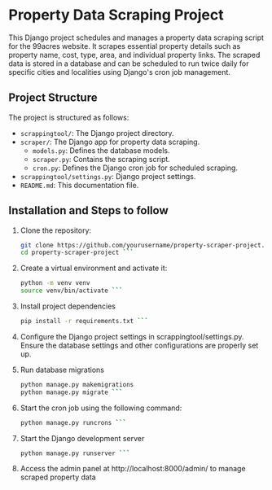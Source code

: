 # Property Data Scraping Project

This Django project schedules and manages a property data scraping script for the 99acres website. It scrapes essential property details such as property name, cost, type, area, and individual property links. The scraped data is stored in a database and can be scheduled to run twice daily for specific cities and localities using Django's cron job management.

## Project Structure

The project is structured as follows:

- `scrappingtool/`: The Django project directory.
- `scraper/`: The Django app for property data scraping.
  - `models.py`: Defines the database models.
  - `scraper.py`: Contains the scraping script.
  - `cron.py`: Defines the Django cron job for scheduled scraping.
- `scrappingtool/settings.py`: Django project settings.
- `README.md`: This documentation file.

## Installation and Steps to follow

1. Clone the repository:

   ```bash
   git clone https://github.com/yourusername/property-scraper-project.git
   cd property-scraper-project ```

2. Create a virtual environment and activate it:

   ```bash
   python -m venv venv
   source venv/bin/activate ```

3. Install project dependencies

   ```bash
   pip install -r requirements.txt ```

4. Configure the Django project settings in scrappingtool/settings.py. Ensure the database settings and other configurations are properly set up.

5. Run database migrations

   ```bash
   python manage.py makemigrations
   python manage.py migrate ```

6. Start the cron job using the following command:

   ```bash
   python manage.py runcrons ```

7. Start the Django development server

   ```bash
   python manage.py runserver ```

8. Access the admin panel at http://localhost:8000/admin/ to manage scraped property data
